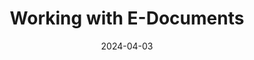 ---
title: "Working with E-Documents"
date: 2024-04-03
description: 
draft: false
collapsible: true
weight: 3
---